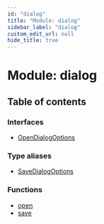 ```yaml
---
id: "dialog"
title: "Module: dialog"
sidebar_label: "dialog"
custom_edit_url: null
hide_title: true
---
```


# Module: dialog

## Table of contents

### Interfaces

- [OpenDialogOptions](../interfaces/dialog.opendialogoptions.md)

### Type aliases

- [SaveDialogOptions](../types/dialog.savedialogoptions.md)

### Functions

- [open](../functions/dialog.open.md)
- [save](../functions/dialog.save.md)
